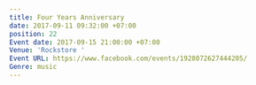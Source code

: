 ```yaml
---
title: Four Years Anniversary
date: 2017-09-11 09:32:00 +07:00
position: 22
Event date: 2017-09-15 21:00:00 +07:00
Venue: 'Rockstore '
Event URL: https://www.facebook.com/events/1928072627444205/
Genre: music
---
```


